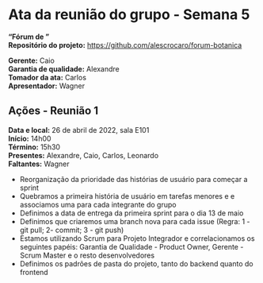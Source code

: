 # Ata da reunião do grupo - Semana 5
**“Fórum de ”**\
**Repositório do projeto:** https://github.com/alescrocaro/forum-botanica

**Gerente:** Caio \
**Garantia de qualidade:** Alexandre \
**Tomador da ata:** Carlos \
**Apresentador:** Wagner

## Ações - Reunião 1
**Data e local:** 26 de abril de 2022, sala E101\
**Início:** 14h00 \
**Término:** 15h30 \
**Presentes:** Alexandre, Caio, Carlos, Leonardo\
**Faltantes:** Wagner

- Reorganização da prioridade das histórias de usuário para começar a sprint
- Quebramos a primeira história de usuário em tarefas menores e e associamos uma para cada integrante do grupo
- Definimos a data de entrega da primeira sprint para o dia 13 de maio
- Definimos que criaremos uma branch nova para cada issue (Regra: 1 - git pull; 2- commit; 3 - git push)
- Estamos utilizando Scrum para Projeto Integrador e correlacionamos os seguintes papéis: Garantia de Qualidade - Product Owner, Gerente - Scrum Master e o resto desenvolvedores
- Definimos os padrões de pasta do projeto, tanto do backend quanto do frontend
